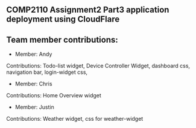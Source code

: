 ## COMP2110 Assignment2 Part3 application deployment using CloudFlare

## Team member contributions:

- Member: Andy 

Contributions: Todo-list widget, Device Controller Widget, dashboard css, navigation bar, login-widget css, 

- Member: Chris 
 
Contributions: Home Overview widget

- Member: Justin

Contributions: Weather widget, css for weather-widget
